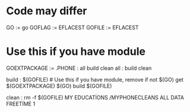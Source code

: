 # Code may differ
GO := go
GOFLAG := EFLACEST
GOFILE := EFLACEST
# Use this if you have module
GOEXTPACKAGE := 
.PHONE : all build clean
all : build clean
    
build : $(GOFILE)
	# Use this if you have module, remove if not
	$(GO) get $(GOEXTPACKAGE)
	$(GO) build $(GOFILE)

clean :
	rm -f $(GOFILE)
	 MY EDUCATİONS
 /MYPHONECLEANS ALL DATA FREETİME 1
 
